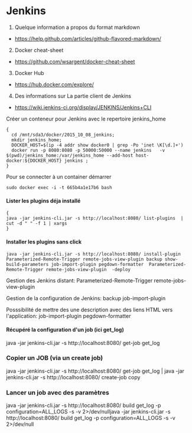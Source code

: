 
# Jenkins
1. Quelque information a propos du format markdown
  * https://help.github.com/articles/github-flavored-markdown/
2. Docker cheat-sheet
  * https://github.com/wsargent/docker-cheat-sheet
3. Docker Hub
  * https://hub.docker.com/explore/
4. Des informations sur La partie client de Jenkins
  * https://wiki.jenkins-ci.org/display/JENKINS/Jenkins+CLI

Créer un conteneur pour Jenkins avec le repertoire jenkins_home
```
{
  cd /mnt/sda3/docker/2015_10_08_jenkins;
  mkdir jenkins_home;
  DOCKER_HOST=$(ip -4 addr show docker0 | grep -Po 'inet \K[\d.]+')
  docker run -p 8080:8080 -p 50000:50000 --name jenkins   -v $(pwd)/jenkins_home:/var/jenkins_home --add-host host-docker:${DOCKER_HOST} jenkins ;
}
```
Pour se connecter à un container démarrer
```
sudo docker exec -i -t 665b4a1e17b6 bash
```

#### Lister les plugins déja installé
```
{
java -jar jenkins-cli.jar -s http://localhost:8080/ list-plugins  | cut -d " " -f 1 | xargs
}
```

#### Installer les plugins sans click
```
java -jar jenkins-cli.jar -s http://localhost:8080/ install-plugin Parameterized-Remote-Trigger remote-jobs-view-plugin backup show-build-parameters job-import-plugin pegdown-formatter  Parameterized-Remote-Trigger remote-jobs-view-plugin  -deploy
```
Gestion des Jenkins distant: Parameterized-Remote-Trigger remote-jobs-view-plugin

Gestion de la configuration de Jenkins: backup job-import-plugin

Posssibilité de mettre des une description avec des liens HTML vers l'application: job-import-plugin pegdown-formatter

#### Récupéré la configuration d'un job (ici get_log)
java -jar jenkins-cli.jar -s http://localhost:8080/ get-job get_log

### Copier un JOB (via un create job)
java -jar jenkins-cli.jar -s http://localhost:8080/ get-job get_log | java -jar jenkins-cli.jar -s http://localhost:8080/ create-job copy

### Lancer un job avec des paramètres
java -jar jenkins-cli.jar -s http://localhost:8080/ build get_log -p configuration=ALL_LOGS  -s -v 2>/dev/nulljava -jar jenkins-cli.jar -s http://localhost:8080/ build get_log -p configuration=ALL_LOGS  -s -v 2>/dev/null

